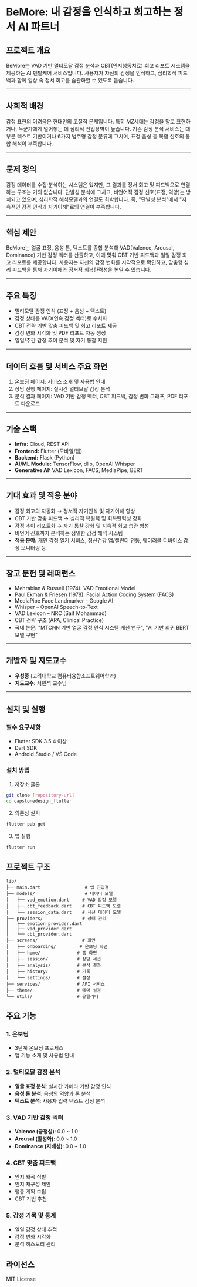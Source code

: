 # BeMore: 내 감정을 인식하고 회고하는 정서 AI 파트너

## 프로젝트 개요
BeMore는 VAD 기반 멀티모달 감정 분석과 CBT(인지행동치료) 회고 리포트 시스템을 제공하는 AI 멘탈케어 서비스입니다. 사용자가 자신의 감정을 인식하고, 심리학적 피드백과 함께 일상 속 정서 회고를 습관화할 수 있도록 돕습니다.

---

## 사회적 배경
감정 표현의 어려움은 현대인의 고질적 문제입니다. 특히 MZ세대는 감정을 말로 표현하거나, 누군가에게 털어놓는 데 심리적 진입장벽이 높습니다. 기존 감정 분석 서비스는 대부분 텍스트 기반이거나 6가지 범주형 감정 분류에 그치며, 표정·음성 등 복합 신호의 통합 해석이 부족합니다.

---

## 문제 정의
감정 데이터를 수집·분석하는 시스템은 있지만, 그 결과를 정서 회고 및 피드백으로 연결하는 구조는 거의 없습니다. 단발성 분석에 그치고, 비언어적 감정 신호(표정, 억양)는 방치되고 있으며, 심리학적 해석모델과의 연결도 희박합니다. 즉, "단발성 분석"에서 "지속적인 감정 인식과 자기이해"로의 연결이 부족합니다.

---

## 핵심 제안
BeMore는 얼굴 표정, 음성 톤, 텍스트를 종합 분석해 VAD(Valence, Arousal, Dominance) 기반 감정 벡터를 산출하고, 이에 맞춰 CBT 기반 피드백과 일일 감정 회고 리포트를 제공합니다. 사용자는 자신의 감정 변화를 시각적으로 확인하고, 맞춤형 심리 피드백을 통해 자기이해와 정서적 회복탄력성을 높일 수 있습니다.

---

## 주요 특징
- 멀티모달 감정 인식 (표정 + 음성 + 텍스트)
- 감정 상태를 VAD(연속 감정 벡터)로 수치화
- CBT 전략 기반 맞춤 피드백 및 회고 리포트 제공
- 감정 변화 시각화 및 PDF 리포트 자동 생성
- 일일/주간 감정 추이 분석 및 자기 통찰 지원

---

## 데이터 흐름 및 서비스 주요 화면
1. 온보딩 페이지: 서비스 소개 및 사용법 안내
2. 상담 진행 페이지: 실시간 멀티모달 감정 분석
3. 분석 결과 페이지: VAD 기반 감정 벡터, CBT 피드백, 감정 변화 그래프, PDF 리포트 다운로드

---

## 기술 스택
- **Infra:** Cloud, REST API
- **Frontend:** Flutter (모바일/웹)
- **Backend:** Flask (Python)
- **AI/ML Module:** TensorFlow, dlib, OpenAI Whisper
- **Generative AI:** VAD Lexicon, FACS, MediaPipe, BERT

---

## 기대 효과 및 적용 분야
- 감정 회고의 자동화 → 정서적 자기인식 및 자기이해 향상
- CBT 기반 맞춤 피드백 → 심리적 복원력 및 회복탄력성 강화
- 감정 추이 리포트화 → 자기 통찰 강화 및 지속적 회고 습관 형성
- 비언어 신호까지 분석하는 정밀한 감정 해석 시스템
- **적용 분야:** 개인 감정 일기 서비스, 정신건강 앱/캘린더 연동, 웨어러블 디바이스 감정 모니터링 등

---

## 참고 문헌 및 레퍼런스
- Mehrabian & Russell (1974). VAD Emotional Model
- Paul Ekman & Friesen (1978). Facial Action Coding System (FACS)
- MediaPipe Face Landmarker – Google AI
- Whisper – OpenAI Speech-to-Text
- VAD Lexicon – NRC (Saif Mohammad)
- CBT 전략 구조 (APA, Clinical Practice)
- 국내 논문: "MTCNN 기반 얼굴 감정 인식 시스템 개선 연구", "AI 기반 회귀 BERT 모델 구현"

---

## 개발자 및 지도교수
- **우성종** (고려대학교 컴퓨터융합소프트웨어학과)
- **지도교수:** 서민석 교수님

---

## 설치 및 실행

### 필수 요구사항
- Flutter SDK 3.5.4 이상
- Dart SDK
- Android Studio / VS Code

### 설치 방법

1. 저장소 클론
```bash
git clone [repository-url]
cd capstonedesign_flutter
```

2. 의존성 설치
```bash
flutter pub get
```

3. 앱 실행
```bash
flutter run
```

## 프로젝트 구조

```
lib/
├── main.dart                 # 앱 진입점
├── models/                   # 데이터 모델
│   ├── vad_emotion.dart     # VAD 감정 모델
│   ├── cbt_feedback.dart    # CBT 피드백 모델
│   └── session_data.dart    # 세션 데이터 모델
├── providers/               # 상태 관리
│   ├── emotion_provider.dart
│   ├── vad_provider.dart
│   └── cbt_provider.dart
├── screens/                 # 화면
│   ├── onboarding/         # 온보딩 화면
│   ├── home/              # 홈 화면
│   ├── session/           # 상담 세션
│   ├── analysis/          # 분석 결과
│   ├── history/           # 기록
│   └── settings/          # 설정
├── services/              # API 서비스
├── theme/                 # 테마 설정
└── utils/                 # 유틸리티
```

## 주요 기능

### 1. 온보딩
- 3단계 온보딩 프로세스
- 앱 기능 소개 및 사용법 안내

### 2. 멀티모달 감정 분석
- **얼굴 표정 분석**: 실시간 카메라 기반 감정 인식
- **음성 톤 분석**: 음성의 억양과 톤 분석
- **텍스트 분석**: 사용자 입력 텍스트 감정 분석

### 3. VAD 기반 감정 벡터
- **Valence (긍정성)**: 0.0 ~ 1.0
- **Arousal (활성화)**: 0.0 ~ 1.0
- **Dominance (지배성)**: 0.0 ~ 1.0

### 4. CBT 맞춤 피드백
- 인지 왜곡 식별
- 인지 재구성 제안
- 행동 계획 수립
- CBT 기법 추천

### 5. 감정 기록 및 통계
- 일일 감정 상태 추적
- 감정 변화 시각화
- 분석 히스토리 관리

## 라이선스

MIT License

